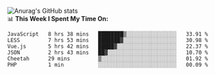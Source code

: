 
![Anurag's GitHub stats](https://github-readme-stats.vercel.app/api?username=supergczh&show_icons=true&theme=radical)
<br />
📊 **This Week I Spent My Time On:**

<!--START_SECTION:waka-->

```text
JavaScript   8 hrs 38 mins   ████████▒░░░░░░░░░░░░░░░░   33.91 %
LESS         7 hrs 53 mins   ███████▓░░░░░░░░░░░░░░░░░   30.98 %
Vue.js       5 hrs 42 mins   █████▓░░░░░░░░░░░░░░░░░░░   22.37 %
JSON         2 hrs 43 mins   ██▓░░░░░░░░░░░░░░░░░░░░░░   10.70 %
Cheetah      29 mins         ▒░░░░░░░░░░░░░░░░░░░░░░░░   01.92 %
PHP          1 min           ░░░░░░░░░░░░░░░░░░░░░░░░░   00.09 %
```

<!--END_SECTION:waka-->
